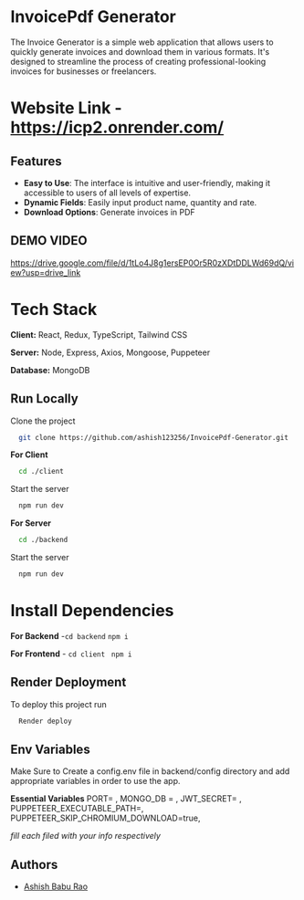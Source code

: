 
# InvoicePdf Generator 

The Invoice Generator is a simple web application that allows users to quickly generate invoices and download them in various formats. It's designed to streamline the process of creating professional-looking invoices for businesses or freelancers.

# Website Link - https://icp2.onrender.com/


## Features

- **Easy to Use**: The interface is intuitive and user-friendly, making it accessible to users of all levels of expertise.
- **Dynamic Fields**: Easily input product name, quantity and rate.
- **Download Options**: Generate invoices in PDF

## DEMO VIDEO
https://drive.google.com/file/d/1tLo4J8g1ersEP0Or5R0zXDtDDLWd69dQ/view?usp=drive_link

# Tech Stack

**Client:** React, Redux, TypeScript, Tailwind CSS

**Server:** Node, Express, Axios, Mongoose, Puppeteer

**Database:** MongoDB


## Run Locally

Clone the project

```bash
  git clone https://github.com/ashish123256/InvoicePdf-Generator.git
```

**For Client**
```bash
  cd ./client
```
Start the server

```bash
  npm run dev
```
**For Server**
```bash
  cd ./backend
```
Start the server

```bash
  npm run dev
```


# Install Dependencies

**For Backend** -`cd backend` `npm i`

**For Frontend** - `cd client` ` npm i`


##  Render Deployment

To deploy this project run

```bash
  Render deploy
```



## Env Variables

Make Sure to Create a config.env file in backend/config directory and add appropriate variables in order to use the app.

**Essential Variables**
PORT=
,
MONGO_DB =
,
JWT_SECRET=
,
PUPPETEER_EXECUTABLE_PATH=,
PUPPETEER_SKIP_CHROMIUM_DOWNLOAD=true,



_fill each filed with your info respectively_



## Authors

- [Ashish Babu Rao](https://github.com/ashish123256)


